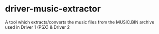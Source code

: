 # driver-music-extractor
A tool which extracts/converts the music files from the MUSIC.BIN archive used in Driver 1 (PSX) &amp; Driver 2
